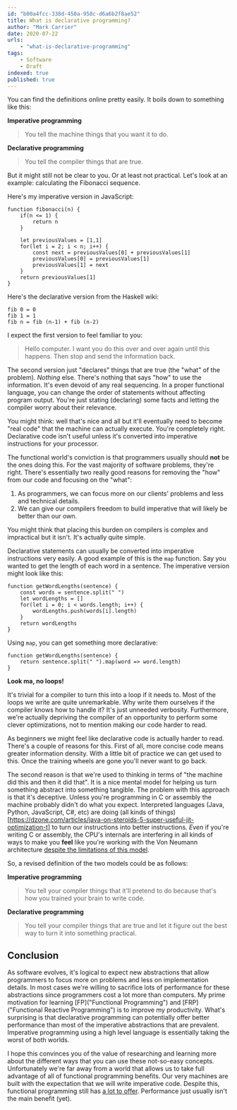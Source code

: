 ```yaml
---
id: "b00a4fcc-338d-450a-958c-d6a6b2f8ae52"
title: What is declarative programming?
author: "Mark Carrier"
date: 2020-07-22
urls:
    - "what-is-declarative-programming"
tags:
    - Software
    - Draft
indexed: true
published: true
---
```

You can find the definitions online pretty easily. It boils down to something like this:

**Imperative programming**
> You tell the machine things that you want it to do.

**Declarative programming**
> You tell the compiler things that are true.

But it might still not be clear to you. Or at least not practical. Let's look at an example: calculating the Fibonacci sequence.

Here's my imperative version in JavaScript:
```
function fibonacci(n) {
    if(n <= 1) {
        return n
    }

    let previousValues = [1,1]
    for(let i = 2; i < n; i++) {
        const next = previousValues[0] + previousValues[1]
        previousValues[0] = previousValues[1]
        previousValues[1] = next
    }
    return previousValues[1]
}
```

Here's the declarative version from the Haskell wiki:
```
fib 0 = 0
fib 1 = 1
fib n = fib (n-1) + fib (n-2)
```

I expect the first version to feel familiar to you:
> Hello computer. I want you do this over and over again until this happens. Then stop and send the information back.

The second version just "declares" things that are true (the "what" of the problem). _Nothing_ else. There's nothing that says "how" to use the information. It's even devoid of any real sequencing. In a proper functional language, you can change the order of statements without affecting program output. You're just stating (declaring) some facts and letting the compiler worry about their relevance. 

You might think: well that's nice and all but it'll eventually need to become "real code" that the machine can actually execute. You're completely right. Declarative code isn't useful unless it's converted into imperative instructions for your processor.

The functional world's conviction is that programmers usually should **not** be the ones doing this. For the vast majority of software problems, they're right. There's essentially two really good reasons for removing the "how" from our code and focusing on the "what":

1. As programmers, we can focus more on our clients' problems and less and technical details.
2. We can give our compilers freedom to build imperative that will likely be better than our own.

You might think that placing this burden on compilers is complex and impractical but it isn't. It's actually quite simple.

Declarative statements can usually be converted into imperative instructions very easily. A good example of this is the `map` function. Say you wanted to get the length of each word in a sentence. The imperative version might look like this:

```
function getWordLengths(sentence) {
    const words = sentence.split(" ")
    let wordLengths = []
    for(let i = 0; i < words.length; i++) {
        wordLengths.push(words[i].length)
    }
    return wordLengths
}
```

Using `map`, you can get something more declarative:

```
function getWordLengths(sentence) {
    return sentence.split(" ").map(word => word.length)
}
```
**Look ma, no loops!**

It's trivial for a compiler to turn this into a loop if it needs to. Most of the loops we write are quite unremarkable. Why write them ourselves if the compiler knows how to handle it? It's just unneeded verbosity. Furthermore, we're actually depriving the compiler of an opportunity to perform some clever optimizations, not to mention making our code harder to read.

As beginners we might feel like declarative code is actually harder to read. There's a couple of reasons for this. First of all, more concise code means greater information density. With a little bit of practice we can get used to this. Once the training wheels are gone you'll never want to go back.

The second reason is that we're used to thinking in terms of "the machine did this and then it did that". It is a nice mental model for helping us turn something abstract into something tangible. The problem with this approach is that it's deceptive. Unless you're programming in C or assembly the machine probably didn't do what you expect. Interpreted languages (Java, Python, JavaScript, C#, etc) are doing (all kinds of things)[https://dzone.com/articles/java-on-steroids-5-super-useful-jit-optimization-t] to turn our instructions into better instructions. _Even_ if you're writing C or assembly, the CPU's internals are interfering in all kinds of ways to make you **feel** like you're working with the Von Neumann architecture [despite the limitations of this model](https://en.wikipedia.org/wiki/Von_Neumann_architecture#Mitigations).

So, a revised definition of the two models could be as follows:

**Imperative programming**
> You tell your compiler things that it'll pretend to do because that's how you trained your brain to write code.

**Declarative programming**
> You tell your compiler things that are true and let it figure out the best way to turn it into something practical.

## Conclusion
As software evolves, it's logical to expect new abstractions that allow programmers to focus more on problems and less on implementation details. In most cases we're willing to sacrifice lots of performance for these abstractions since programmers cost a lot more than computers. My prime motivation for learning [FP]("Functional Programming") and [FRP]("Functional Reactive Programming") is to improve my productivity. What's surprising is that declarative programming can potentially offer better performance than most of the imperative abstractions that are prevalent. Imperative programming using a high level language is essentially taking the worst of both worlds.

I hope this convinces you of the value of researching and learning more about the different ways that you can use these not-so-easy concepts. Unfortunately we're far away from a world that allows us to take full advantage of all of functional programming benefits. Our very machines are built with the expectation that we will write imperative code. Despite this, functional programming still has [a lot to offer](https://stackoverflow.com/questions/128057/what-are-the-benefits-of-functional-programming). Performance just usually isn't the main benefit (yet).

